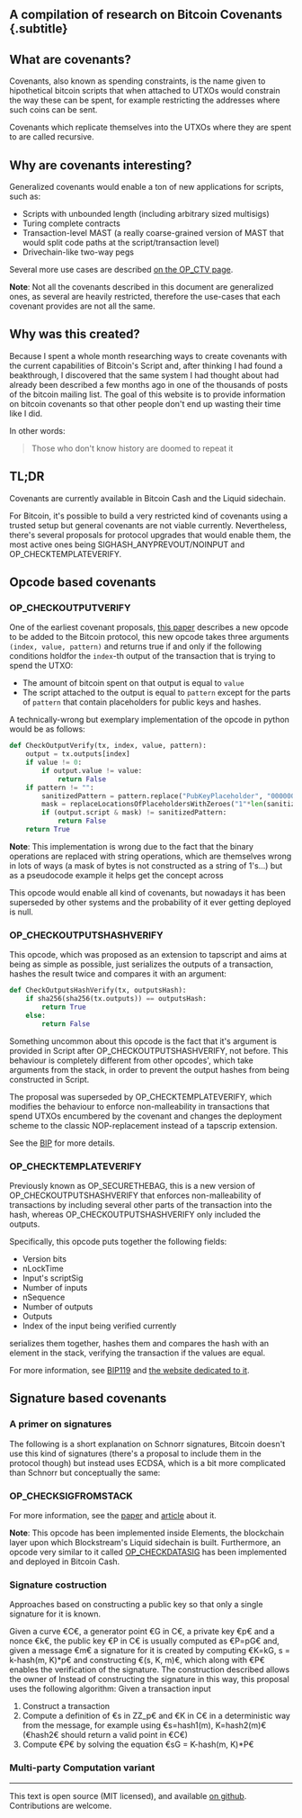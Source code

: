 ## A compilation of research on Bitcoin Covenants {.subtitle}

## What are covenants?
Covenants, also known as spending constraints, is the name given to hipothetical bitcoin scripts that when attached to UTXOs would constrain the way these can be spent, for example restricting the addresses where such coins can be sent.

Covenants which replicate themselves into the UTXOs where they are spent to are called recursive.

## Why are covenants interesting?
Generalized covenants would enable a ton of new applications for scripts, such as:
- Scripts with unbounded length (including arbitrary sized multisigs)
- Turing complete contracts
- Transaction-level MAST (a really coarse-grained version of MAST that would split code paths at the script/transaction level)
- Drivechain-like two-way pegs

Several more use cases are described [on the OP\_CTV page](https://utxos.org/uses/).

**Note**: Not all the covenants described in this document are generalized ones, as several are heavily restricted, therefore the use-cases that each covenant provides are not all the same.

## Why was this created?
Because I spent a whole month researching ways to create covenants with the current capabilities of Bitcoin's Script and, after thinking I had found a beakthrough, I discovered that the same system I had thought about had already been described a few months ago in one of the thousands of posts of the bitcoin mailing list.
The goal of this website is to provide information on bitcoin covenants so that other people don't end up wasting their time like I did.

In other words:

> Those who don't know history are doomed to repeat it

## TL;DR
Covenants are currently available in Bitcoin Cash and the Liquid sidechain.  

For Bitcoin, it's possible to build a very restricted kind of covenants using a trusted setup but general covenants are not viable currently. Nevertheless, there's several proposals for protocol upgrades that would enable them, the most active ones being SIGHASH\_ANYPREVOUT/NOINPUT and OP\_CHECKTEMPLATEVERIFY.

## Opcode based covenants
### OP\_CHECKOUTPUTVERIFY
One of the earliest covenant proposals, [this paper](https://maltemoeser.de/paper/covenants.pdf) describes a new opcode to be added to the Bitcoin protocol, this new opcode takes three arguments `(index, value, pattern)` and returns true if and only if the following conditions holdfor the `index`-th output of the transaction that is trying to spend the UTXO:
- The amount of bitcoin spent on that output is equal to `value`
- The script attached to the output is equal to `pattern` except for the parts of `pattern` that contain placeholders for public keys and hashes.

A technically-wrong but exemplary implementation of the opcode in python would be as follows:
```python
def CheckOutputVerify(tx, index, value, pattern):
	output = tx.outputs[index]
	if value != 0:
		if output.value != value:
			return False
	if pattern != "":
		sanitizedPattern = pattern.replace("PubKeyPlaceholder", "00000000").replace("HashPlaceholder", "00000000")
		mask = replaceLocationsOfPlaceholdersWithZeroes("1"*len(sanitizedPattern), ["PubKeyPlaceholder", "HashPlaceholder"])
		if (output.script & mask) != sanitizedPattern:
			return False	
	return True
```
**Note**: This implementation is wrong due to the fact that the binary operations are replaced with string operations, which are themselves wrong in lots of ways (a mask of bytes is not constructed as a string of 1's...) but as a pseudocode example it helps get the concept across

This opcode would enable all kind of covenants, but nowadays it has been superseded by other systems and the probability of it ever getting deployed is null.

### OP\_CHECKOUTPUTSHASHVERIFY
This opcode, which was proposed as an extension to tapscript and aims at being as simple as possible, just serializes the outputs of a transaction, hashes the result twice and compares it with an argument:
```python
def CheckOutputsHashVerify(tx, outputsHash):
	if sha256(sha256(tx.outputs)) == outputsHash:
		return True
	else:
		return False
```

Something uncommon about this opcode is the fact that it's argument is provided in Script after OP\_CHECKOUTPUTSHASHVERIFY, not before. This behaviour is completely different from other opcodes', which take arguments from the stack, in order to prevent the output hashes from being constructed in Script.

The proposal was superseded by OP\_CHECKTEMPLATEVERIFY, which modifies the behaviour to enforce non-malleability in transactions that spend UTXOs encumbered by the covenant and changes the deployment scheme to the classic NOP-replacement instead of a tapscrip extension.

See the [BIP](https://github.com/JeremyRubin/bips/blob/op-checkoutputshashverify/bip-coshv.mediawiki) for more details.

### OP\_CHECKTEMPLATEVERIFY
Previously known as OP_SECURETHEBAG, this is a new version of OP\_CHECKOUTPUTSHASHVERIFY that enforces non-malleability of transactions by including several other parts of the transaction into the hash, whereas OP\_CHECKOUTPUTSHASHVERIFY only included the outputs.  

Specifically, this opcode puts together the following fields:
- Version bits
- nLockTime
- Input's scriptSig
- Number of inputs
- nSequence
- Number of outputs
- Outputs
- Index of the input being verified currently

serializes them together, hashes them and compares the hash with an element in the stack, verifying the transaction if the values are equal.
<!--Some of the values are hashed before serialization, this is not specified here to keep things simple. Read the BIP!-->

For more information, see [BIP119](https://github.com/bitcoin/bips/blob/master/bip-0119.mediawiki) and [the website dedicated to it](https://utxos.org/). 

## Signature based covenants
### A primer on signatures
The following is a short explanation on Schnorr signatures, Bitcoin doesn't use this kind of signatures (there's a proposal to include them in the protocol though) but instead uses ECDSA, which is a bit more complicated than Schnorr but conceptually the same:

### OP\_CHECKSIGFROMSTACK

For more information, see the [paper](https://fc17.ifca.ai/bitcoin/papers/bitcoin17-final28.pdf) and [article](https://blockstream.com/2016/11/02/en-covenants-in-elements-alpha/) about it.

**Note**: This opcode has been implemented inside Elements, the blockchain layer upon which Blockstream's Liquid sidechain is built. Furthermore, an opcode very similar to it called [OP\_CHECKDATASIG](https://github.com/bitcoincashorg/bitcoincash.org/blob/master/spec/op_checkdatasig.md) has been implemented and deployed in Bitcoin Cash.

### Signature costruction 
Approaches based on constructing a public key so that only a single signature for it is known.

Given a curve €C€, a generator point €G in C€, a private key €p€ and a nonce €k€, the public key €P in C€ is usually computed as €P=pG€ and, given a message €m€ a signature for it is created by computing €K=kG, s = k-hash(m, K)*p€ and constructing €(s, K, m)€, which along with €P€ enables the verification of the signature.
The construction described allows the owner of Instead of constructing the signature in this way, this proposal uses the following algorithm:
Given a transaction input  
1. Construct a transaction 
2. Compute a definition of €s in ZZ_p€ and €K in C€ in a deterministic way from the message, for example using €s=hash1(m), K=hash2(m)€ (€hash2€ should return a valid point in €C€)
3. Compute €P€ by solving the equation €sG = K-hash(m, K)*P€

### Multi-party Computation variant

---

This text is open source (MIT licensed), and available [on github](https://github.com/corollari/bitcoin-covenants). Contributions are welcome.
